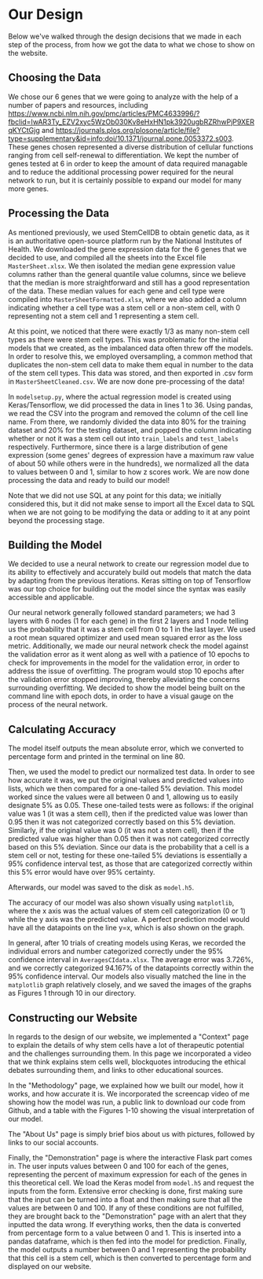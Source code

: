 # Our Design

Below we've walked through the design decisions that we made in each step of the process, from how we got the data to what we chose to show on the website.

## Choosing the Data

We chose our 6 genes that we were going to analyze with the help of a number of papers and resources, including https://www.ncbi.nlm.nih.gov/pmc/articles/PMC4633996/?fbclid=IwAR3Ty_EZV2xyc5WzOb030Kv8eHxHN1pk3920ugbRZRhwPjP9XERqKYCtGjg and https://journals.plos.org/plosone/article/file?type=supplementary&id=info:doi/10.1371/journal.pone.0053372.s003. These genes chosen represented a diverse distribution of cellular functions ranging from cell self-renewal to differentiation. We kept the number of genes tested at 6 in order to keep the amount of data required managable and to reduce the additional processing power required for the neural network to run, but it is certainly possible to expand our model for many more genes.

## Processing the Data

As mentioned previously, we used StemCellDB to obtain genetic data, as it is an authoritative open-source platform run by the National Institutes of Health. We downloaded the gene expression data for the 6 genes that we decided to use, and compiled all the sheets into the Excel file `MasterSheet.xlsx`. We then isolated the median gene expression value columns rather than the general quantile value columns, since we believe that the median is more straightforward and still has a good representation of the data. These median values for each gene and cell type were compiled into `MasterSheetFormatted.xlsx`, where we also added a column indicating whether a cell type was a stem cell or a non-stem cell, with 0 representing not a stem cell and 1 representing a stem cell.

At this point, we noticed that there were exactly 1/3 as many non-stem cell types as there were stem cell types. This was problematic for the initial models that we created, as the imbalanced data often threw off the models. In order to resolve this, we employed oversampling, a common method that duplicates the non-stem cell data to make them equal in number to the data of the stem cell types. This data was stored, and then exported in .csv form in `MasterSheetCleaned.csv`. We are now done pre-processing of the data!

In `modelsetup.py`, where the actual regression model is created using Keras/Tensorflow, we did processed the data in lines 1 to 36. Using pandas, we read the CSV into the program and removed the column of the cell line name. From there, we randomly divided the data into 80% for the training dataset and 20% for the testing dataset, and popped the column indicating whether or not it was a stem cell out into `train_labels` and `test_labels` respectively. Furthermore, since there is a large distribution of gene expression (some genes' degrees of expression have a maximum raw value of about 50 while others were in the hundreds), we normalized all the data to values between 0 and 1, similar to how z scores work. We are now done processing the data and ready to build our model!

Note that we did not use SQL at any point for this data; we initially considered this, but it did not make sense to import all the Excel data to SQL when we are not going to be modifying the data or adding to it at any point beyond the processing stage.

## Building the Model

We decided to use a neural network to create our regression model due to its ability to effectively and accurately build out models that match the data by adapting from the previous iterations. Keras sitting on top of Tensorflow was our top choice for building out the model since the syntax was easily accessible and applicable. 

Our neural network generally followed standard parameters; we had 3 layers with 6 nodes (1 for each gene) in the first 2 layers and 1 node telling us the probability that it was a stem cell from 0 to 1 in the last layer. We used a root mean squared optimizer and used mean squared error as the loss metric. Additionally, we made our neural network check the model against the validation error as it went along as well with a patience of 10 epochs to check for improvements in the model for the validation error, in order to address the issue of overfitting. The program would stop 10 epochs after the validation error stopped improving, thereby alleviating the concerns surrounding overfitting. We decided to show the model being built on the command line with epoch dots, in order to have a visual gauge on the process of the neural network.

## Calculating Accuracy

The model itself outputs the mean absolute error, which we converted to percentage form and printed in the terminal on line 80. 

Then, we used the model to predict our normalized test data. In order to see how accurate it was, we put the original values and predicted values into lists, which we then compared for a one-tailed 5% deviation. This model worked since the values were all between 0 and 1, allowing us to easily designate 5% as 0.05. These one-tailed tests were as follows: if the original value was 1 (it was a stem cell), then if the predicted value was lower than 0.95 then it was not categorized correctly based on this 5% deviation. Similarly, if the original value was 0 (it was not a stem cell), then if the predicted value was higher than 0.05 then it was not categorized correctly based on this 5% deviation. Since our data is the probability that a cell is a stem cell or not, testing for these one-tailed 5% deviations is essentially a 95% confidence interval test, as those that are categorized correctly within this 5% error would have over 95% certainty.

Afterwards, our model was saved to the disk as `model.h5`.

The accuracy of our model was also shown visually using `matplotlib`, where the x axis was the actual values of stem cell categorization (0 or 1) while the y axis was the predicted value. A perfect prediction model would have all the datapoints on the line y=x, which is also shown on the graph. 

In general, after 10 trials of creating models using Keras, we recorded the individual errors and number categorized correctly under the 95% confidence interval in `AveragesCIdata.xlsx`. The average error was 3.726%, and we correctly categorized 94.167% of the datapoints correctly within the 95% confidence interval. Our models also visually matched the line in the `matplotlib` graph relatively closely, and we saved the images of the graphs as Figures 1 through 10 in our directory.

## Constructing our Website

In regards to the design of our website, we implemented a "Context" page to explain the details of why stem cells have a lot of therapeutic potential and the challenges surrounding them. In this page we incorporated a video that we think explains stem cells well, blockquotes introducing the ethical debates surrounding them, and links to other educational sources.

In the "Methodology" page, we explained how we built our model, how it works, and how accurate it is. We incorporated the screencap video of me showing how the model was run, a public link to download our code from Github, and a table with the Figures 1-10 showing the visual interpretation of our model. 

The "About Us" page is simply brief bios about us with pictures, followed by links to our social accounts. 

Finally, the "Demonstration" page is where the interactive Flask part comes in. The user inputs values between 0 and 100 for each of the genes, representing the percent of maximum expression for each of the genes in this theoretical cell. We load the Keras model from `model.h5` and request the inputs from the form. Extensive error checking is done, first making sure that the input can be turned into a float and then making sure that all the values are between 0 and 100. If any of these conditions are not fulfilled, they are brought back to the "Demonstration" page with an alert that they inputted the data wrong. If everything works, then the data is converted from percentage form to a value between 0 and 1. This is inserted into a pandas dataframe, which is then fed into the model for prediction. Finally, the model outputs a number between 0 and 1 representing the probability that this cell is a stem cell, which is then converted to percentage form and displayed on our website.